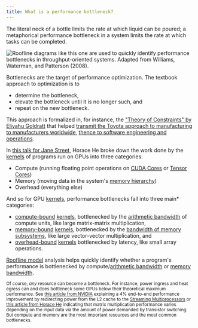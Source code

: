 ```yaml
---
title: What is a performance bottleneck?
---
```


The literal neck of a bottle limits the rate at which liquid can be poured; a metaphorical performance bottleneck in a system limits the rate at which tasks can be completed.

![[Roofline diagrams](/gpu-glossary/perf/roofline-model) like this one are used to quickly identify performance bottlenecks in throughput-oriented systems. Adapted from [Williams, Waterman, and Patterson (2008)](https://people.eecs.berkeley.edu/~kubitron/cs252/handouts/papers/RooflineVyNoYellow.pdf).](themed-image://roofline-model.svg)

Bottlenecks are the target of performance optimization. The textbook approach to optimization is to

- determine the bottleneck,
- elevate the bottleneck until it is no longer such, and
- repeat on the new bottleneck.

This approach is formalized in, for instance, the ["Theory of Constraints" by Eliyahu Goldratt](https://en.wikipedia.org/wiki/Theory_of_constraints) that helped [transmit the Toyota approach to manufacturing to manufacturers worldwide](https://www.leanproduction.com/theory-of-constraints/), [thence to software engineering and operations](https://youtu.be/1jU7iUr-0xE).

In [this talk for Jane Street](https://youtu.be/139UPjoq7Kw?t=1229), Horace He broke down the work done by the [kernels](/gpu-glossary/device-software/kernel) of programs run on GPUs into three categories:

- Compute (running floating point operations on [CUDA Cores](/gpu-glossary/device-hardware/cuda-core) or [Tensor Cores](/gpu-glossary/device-hardware/tensor-core))
- Memory (moving data in the system's [memory hierarchy](/gpu-glossary/device-software/memory-hierarchy))
- Overhead (everything else)

And so for GPU [kernels](/gpu-glossary/device-software/kernel), performance bottlenecks fall into three main* categories:

- [compute-bound](/gpu-glossary/perf/compute-bound) [kernels](/gpu-glossary/device-software/kernel), bottlenecked by the [arithmetic bandwidth](/gpu-glossary/perf/arithmetic-bandwidth) of compute units, like large matrix-matrix multiplication,
- [memory-bound](/gpu-glossary/perf/memory-bound) [kernels](/gpu-glossary/device-software/kernel), bottlenecked by the [bandwidth of memory subsystems](/gpu-glossary/perf/memory-bandwidth), like large vector-vector multiplication, and
- [overhead-bound](/gpu-glossary/perf/overhead) [kernels](/gpu-glossary/device-software/kernel) bottlenecked by latency, like small array operations.

[Roofline model](/gpu-glossary/perf/roofline-model) analysis helps quickly identify whether a program's performance is bottlenecked by compute/[arithmetic bandwidth](/gpu-glossary/perf/arithmetic-bandwidth) or [memory bandwidth](/gpu-glossary/perf/memory-bandwidth).

<small>Of course, *any* resource can become a bottleneck. For instance, power ingress and heat egress can and does bottleneck some GPUs below their theoretical maximum performance. See [this article from NVIDIA](https://developer.nvidia.com/blog/nvidia-sets-new-generative-ai-performance-and-scale-records-in-mlperf-training-v4-0/) explaining a 4% end-to-end performance improvement by redirecting power from the L2 cache to the [Streaming Multiprocessors](/gpu-glossary/device-hardware/streaming-multiprocessor) or [this article from Horace He](https://www.thonking.ai/p/strangely-matrix-multiplications) indicating that matrix multiplication performance varies depending on the input data via the amount of power demanded by transistor switching. But compute and memory are the most important resources and the most common bottlenecks.</small>
